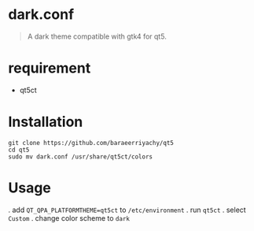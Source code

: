 # dark.conf
> A dark theme compatible with gtk4 for qt5.
# requirement
- qt5ct
# Installation 
```
git clone https://github.com/baraeerriyachy/qt5
cd qt5
sudo mv dark.conf /usr/share/qt5ct/colors
```
# Usage
. add `QT_QPA_PLATFORMTHEME=qt5ct` to `/etc/environment`
. run `qt5ct`
. select `Custom`
. change color scheme to `dark`
